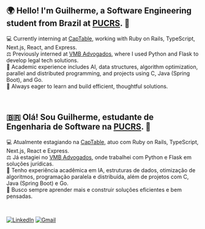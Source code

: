 ## 🌍 Hello! I'm Guilherme, a Software Engineering student from Brazil at [PUCRS](https://portal.pucrs.br/). 👋  

💻 Currently interning at [CapTable](https://captable.com.br), working with Ruby on Rails, TypeScript, Next.js, React, and Express.  
⚖️ Previously interned at [VMB Advogados](https://vmbadvocacia.com.br/), where I used Python and Flask to develop legal tech solutions.  
🧠 Academic experience includes AI, data structures, algorithm optimization, parallel and distributed programming, and projects using C, Java (Spring Boot), and Go.  
🚀 Always eager to learn and build efficient, thoughtful solutions.

<br>

## 🇧🇷 Olá! Sou Guilherme, estudante de Engenharia de Software na [PUCRS](https://portal.pucrs.br/). 👋  

💻 Atualmente estagiando na [CapTable](https://captable.com.br), atuo com Ruby on Rails, TypeScript, Next.js, React e Express.  
⚖️ Já estagiei no [VMB Advogados](https://vmbadvocacia.com.br/), onde trabalhei com Python e Flask em soluções jurídicas.  
🧠 Tenho experiência acadêmica em IA, estruturas de dados, otimização de algoritmos, programação paralela e distribuída, além de projetos com C, Java (Spring Boot) e Go.  
🚀 Busco sempre aprender mais e construir soluções eficientes e bem pensadas.

<br>

[![LinkedIn](https://img.shields.io/badge/LinkedIn-blue?logo=linkedin)](https://www.linkedin.com/in/guilherme-vieira-7b483b23b/)
[![Gmail](https://img.shields.io/badge/Gmail-red?logo=gmail&logoColor=white)](mailto:gui141202@gmail.com)

